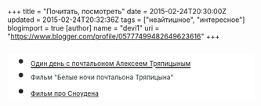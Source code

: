 +++
title = "Почитать, посмотреть"
date = 2015-02-24T20:30:00Z
updated = 2015-02-24T20:32:36Z
tags = ["неайтишное", "интересное"]
blogimport = true 
[author]
	name = "devi1"
	uri = "https://www.blogger.com/profile/05777499482649623616"
+++

<h1 class=" b-singlepost-title entry-title p-name " ng-non-bindable="" style="background-color: white; font-stretch: normal; margin: 0.9em 0px 0.5em; padding: 0px;"><ul><li style="color: #242f33; font-weight: normal; letter-spacing: 0.159999996423721px; line-height: 1;"><a href="https://tesey.livejournal.com/1041486.html" style="letter-spacing: 0.159999996423721px; line-height: 1;" target="_blank"><span style="font-family: inherit; font-size: small;">Один день с почтальоном Алексеем Тряпицыным</span></a></li><li style="color: #242f33; font-weight: normal; letter-spacing: 0.159999996423721px; line-height: 1;"><span style="background-color: transparent; font-family: inherit; font-size: small; letter-spacing: 0.159999996423721px; line-height: 1;">Фильм "</span><span style="color: #242f33; font-family: inherit; font-size: small; letter-spacing: 0.159999996423721px; line-height: 22.3999996185303px;">Белые ночи почтальона Тряпицына</span><span style="background-color: transparent; font-family: inherit; font-size: small; letter-spacing: 0.159999996423721px; line-height: 1;">"</span></li><li><span style="background-color: transparent; font-weight: normal; letter-spacing: 0.159999996423721px; line-height: 16px;"><span style="color: #242f33; font-size: small;"><a href="http://geektimes.ru/post/246264/">Фильм про Сноудена</a></span></span></li></ul></h1>
